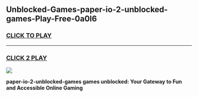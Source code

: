 
## Unblocked-Games-paper-io-2-unblocked-games-Play-Free-0a0l6
<h3>
<a href="https://premium76.site?title=paper-io-2-unblocked-games&ref=17A">CLICK TO PLAY</a></h3>
<hr>

<h3>
<a href="https://premium76.site?title=paper-io-2-unblocked-games&ref=17A">CLICK 2 PLAY</a>
  
</h3>

<a href="https://premium76.site?title=paper-io-2-unblocked-games&ref=17A"><img src="https://clearcache.store/games.png"></a>


**paper-io-2-unblocked-games games unblocked: Your Gateway to Fun and Accessible Online Gaming**

